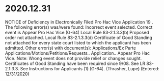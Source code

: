 # 2020.12.31

NOTICE of Deficiency in Electronically Filed Pro Hac Vice Application 19 . The following error(s) was/were found: Incorrect event selected. Correct event is Appear Pro Hac Vice (G-64) Local Rule 83-2.1.3.3(b) Proposed order not attached. Local Rule 83-2.1.3.3(d) Certificate of Good Standing not attached for every state court listed to which the applicant has been admitted. Other error(s) with document(s): Applications/Ex Parte Applications/Motions/Petitions/Requests.. Application.. Appear Pro Hac Vice. Note: Wrong event does not provide relief or changes sought. Certificates of Good Standing have been required since 9/08. See LR 83-2.1.3.3. See Instructions for Applicants (1) (G-64). (Thrasher, Lupe) (Entered: 12/31/2020)
